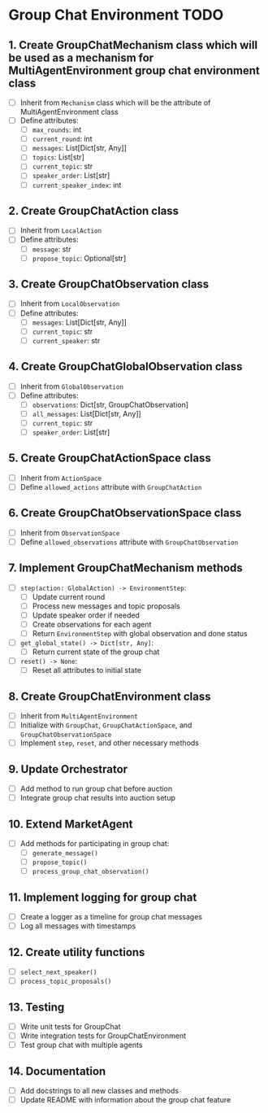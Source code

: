 # Group Chat Environment TODO

## 1. Create GroupChatMechanism class which will be used as a mechanism for MultiAgentEnvironment group chat environment class
- [ ] Inherit from `Mechanism` class which will be the attribute of MultiAgentEnvironment class
- [ ] Define attributes:
  - [ ] `max_rounds`: int
  - [ ] `current_round`: int
  - [ ] `messages`: List[Dict[str, Any]]
  - [ ] `topics`: List[str]
  - [ ] `current_topic`: str
  - [ ] `speaker_order`: List[str]
  - [ ] `current_speaker_index`: int

## 2. Create GroupChatAction class
- [ ] Inherit from `LocalAction`
- [ ] Define attributes:
  - [ ] `message`: str
  - [ ] `propose_topic`: Optional[str]

## 3. Create GroupChatObservation class
- [ ] Inherit from `LocalObservation`
- [ ] Define attributes:
  - [ ] `messages`: List[Dict[str, Any]]
  - [ ] `current_topic`: str
  - [ ] `current_speaker`: str

## 4. Create GroupChatGlobalObservation class
- [ ] Inherit from `GlobalObservation`
- [ ] Define attributes:
  - [ ] `observations`: Dict[str, GroupChatObservation]
  - [ ] `all_messages`: List[Dict[str, Any]]
  - [ ] `current_topic`: str
  - [ ] `speaker_order`: List[str]

## 5. Create GroupChatActionSpace class
- [ ] Inherit from `ActionSpace`
- [ ] Define `allowed_actions` attribute with `GroupChatAction`

## 6. Create GroupChatObservationSpace class
- [ ] Inherit from `ObservationSpace`
- [ ] Define `allowed_observations` attribute with `GroupChatObservation`

## 7. Implement GroupChatMechanism methods
- [ ] `step(action: GlobalAction) -> EnvironmentStep`:
  - [ ] Update current round
  - [ ] Process new messages and topic proposals
  - [ ] Update speaker order if needed
  - [ ] Create observations for each agent
  - [ ] Return `EnvironmentStep` with global observation and done status
- [ ] `get_global_state() -> Dict[str, Any]`:
  - [ ] Return current state of the group chat
- [ ] `reset() -> None`:
  - [ ] Reset all attributes to initial state

## 8. Create GroupChatEnvironment class
- [ ] Inherit from `MultiAgentEnvironment`
- [ ] Initialize with `GroupChat`, `GroupChatActionSpace`, and `GroupChatObservationSpace`
- [ ] Implement `step`, `reset`, and other necessary methods

## 9. Update Orchestrator
- [ ] Add method to run group chat before auction
- [ ] Integrate group chat results into auction setup

## 10. Extend MarketAgent
- [ ] Add methods for participating in group chat:
  - [ ] `generate_message()`
  - [ ] `propose_topic()`
  - [ ] `process_group_chat_observation()`

## 11. Implement logging for group chat
- [ ] Create a logger as a timeline for group chat messages
- [ ] Log all messages with timestamps

## 12. Create utility functions
- [ ] `select_next_speaker()`
- [ ] `process_topic_proposals()`

## 13. Testing
- [ ] Write unit tests for GroupChat
- [ ] Write integration tests for GroupChatEnvironment
- [ ] Test group chat with multiple agents

## 14. Documentation
- [ ] Add docstrings to all new classes and methods
- [ ] Update README with information about the group chat feature
